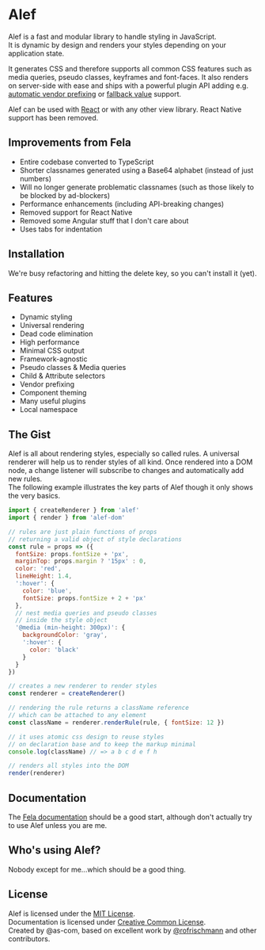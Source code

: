 # Alef

Alef is a fast and modular library to handle styling in JavaScript.<br>
It is dynamic by design and renders your styles depending on your application state.

It generates CSS and therefore supports all common CSS features such as media queries, pseudo classes, keyframes and font-faces. It also renders on server-side with ease and ships with a powerful plugin API adding e.g. [automatic vendor prefixing](packages/alef-plugin-prefixer) or [fallback value](packages/alef-plugin-fallback-value) support.

Alef can be used with [React](https://github.com/as-com/alef/tree/master/packages/react-alef) or with any other view library. React Native support has been removed.

## Improvements from Fela
* Entire codebase converted to TypeScript
* Shorter classnames generated using a Base64 alphabet (instead of just numbers)
* Will no longer generate problematic classnames (such as those likely to be blocked by ad-blockers)
* Performance enhancements (including API-breaking changes)
* Removed support for React Native
* Removed some Angular stuff that I don't care about
* Uses tabs for indentation

<!--<img alt="TravisCI" src="https://travis-ci.org/as-com/alef.svg?branch=master"> <a href="https://codeclimate.com/github/as-com/alef/coverage"><img alt="Test Coverage" src="https://codeclimate.com/github/as-com/alef/badges/coverage.svg"></a> <img alt="npm downloads" src="https://img.shields.io/npm/dm/alef.svg"> <img alt="gzipped size" src="https://img.shields.io/badge/gzipped-3.16kb-brightgreen.svg"> <img alt="npm version" src="https://badge.fury.io/js/alef.svg"> <a href="https://gitter.im/as-com/alef"><img alt="Gitter" src="https://img.shields.io/gitter/room/as-com/alef.svg"></a>-->

## Installation
<!--```sh
yarn add alef
```
You may alternatively use `npm i --save alef`.-->
We're busy refactoring and hitting the delete key, so you can't install it (yet).

## Features
* Dynamic styling
* Universal rendering
* Dead code elimination
* High performance
* Minimal CSS output
* Framework-agnostic
* Pseudo classes & Media queries
* Child & Attribute selectors
* Vendor prefixing
* Component theming
* Many useful plugins
* Local namespace

## The Gist
Alef is all about rendering styles, especially so called rules. A universal renderer will help us to render styles of all kind. Once rendered into a DOM node, a change listener will subscribe to changes and automatically add new rules.<br>
The following example illustrates the key parts of Alef though it only shows the very basics.

```javascript
import { createRenderer } from 'alef'
import { render } from 'alef-dom'

// rules are just plain functions of props
// returning a valid object of style declarations
const rule = props => ({
  fontSize: props.fontSize + 'px',
  marginTop: props.margin ? '15px' : 0,
  color: 'red',
  lineHeight: 1.4,
  ':hover': {
    color: 'blue',
    fontSize: props.fontSize + 2 + 'px'
  },
  // nest media queries and pseudo classes
  // inside the style object
  '@media (min-height: 300px)': {
    backgroundColor: 'gray',
    ':hover': {
      color: 'black'
    }
  }
})

// creates a new renderer to render styles
const renderer = createRenderer()

// rendering the rule returns a className reference
// which can be attached to any element
const className = renderer.renderRule(rule, { fontSize: 12 })

// it uses atomic css design to reuse styles
// on declaration base and to keep the markup minimal
console.log(className) // => a b c d e f h

// renders all styles into the DOM
render(renderer)
```

## Documentation
The [Fela documentation](http://fela.js.org) should be a good start, although don't actually try to use Alef unless you are me.
<!--* [Introduction](http://alef.js.org/docs/Introduction.html)
* [Basics](http://alef.js.org/docs/Basics.html)
* [Advanced](http://alef.js.org/docs/Advanced.html)
* [Usage Guides](http://alef.js.org/docs/UsageGuides.html)
* [Recipes](http://alef.js.org/docs/Recipes.html)
* [API Reference](http://alef.js.org/docs/API.html)
* [Troubleshooting](http://alef.js.org/docs/Troubleshooting.html)
* [FAQ](http://alef.js.org/docs/FAQ.html)
* [Feedback](http://alef.js.org/docs/Feedback.html)
* [Thanks](http://alef.js.org/docs/Thanks.html)-->

<!--## Posts
* [**Style as a Function of State**](https://medium.com/@rofrischmann/styles-as-functions-of-state-1885627a63f7#.6k6i4kdch)<br> - *by [@rofrischmann](https://twitter.com/rofrischmann)*
* [**CSS in JS: The Argument Refined**](https://medium.com/@steida/css-in-js-the-argument-refined-471c7eb83955#.3otvkubq4)<br> - *by [@steida](https://twitter.com/steida)*-->

<!--## Examples-->
<!--* [Alef + React](http://alef.js.org/docs/introduction/Examples.html#react) ([source](packages/example-react))
* [Alef + React Native](http://alef.js.org/docs/introduction/Examples.html#react-native) ([source](packages/example-react-native))
* [Alef + Preact](http://alef.js.org/docs/introduction/Examples.html#preact) ([source](packages/example-preact))
* [Alef + Inferno](http://alef.js.org/docs/introduction/Examples.html#inferno) ([source](packages/example-inferno))
* [Alef + Angular 2](http://alef.js.org/docs/introduction/Examples.html#angular-2) ([source](packages/example-angular2))
* [Alef + Next](https://github.com/zeit/next.js/tree/master/examples/with-alef)
* [Alef + HyperScript](https://github.com/ahdinosaur/hyper-alef#example)
* [Alef + Cycle](https://github.com/wcastand/cycle-alef-example)-->

<!--## Community
* [Aesthetic](https://github.com/milesj/aesthetic) - React style and theme layer with Alef support
* [cf-ui](https://github.com/cloudflare/cf-ui) - Cloudflare UI Framework
* [Este](https://github.com/este/este) - Starter kit for universal full–fledged React apps build with Alef
* [Kilvin](https://github.com/rofrischmann/kilvin) - Primitive React Layout Components with Alef
* [Tel Aviv](https://github.com/dustin-H/telaviv) - React Universal Rendering-->

<!--## Support-->
<!--Join us on [Gitter](https://gitter.im/as-com/alef). <br>
We highly appreciate any contribution.<br>
We also love to get feedback.-->

## Who's using Alef?
Nobody except for me...which should be a good thing.
<!--- [abilis](https://www.abilis.de)
- [BdP LV RPS](http://www.bdp-rps.de)
- [Cloudflare](https://www.cloudflare.com)
- [HelloFresh](https://www.hellofresh.de)
- [Kilix](http://kilix.fr)
- [MediaFire](https://m.mediafire.com)
- [N26](https://n26.com)
- [NinjaConcept](https://www.ninjaconcept.com)
- [Optisure](https://www.optisure.de)-->


## License
Alef is licensed under the [MIT License](http://opensource.org/licenses/MIT).<br>
Documentation is licensed under [Creative Common License](http://creativecommons.org/licenses/by/4.0/).<br>
Created by @as-com, based on excellent work by [@rofrischmann](http://rofrischmann.de) and other contributors.
